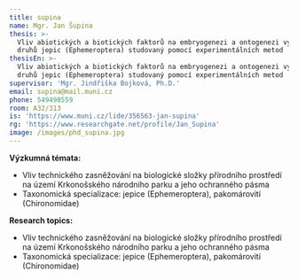 ```yaml
---
title: supina
name: Mgr. Jan Šupina
thesis: >-
  Vliv abiotických a biotických faktorů na embryogenezi a ontogenezi vybraných
  druhů jepic (Ephemeroptera) studovaný pomocí experimentálních metod
thesisEn: >-
  Vliv abiotických a biotických faktorů na embryogenezi a ontogenezi vybraných
  druhů jepic (Ephemeroptera) studovaný pomocí experimentálních metod
supervisor: 'Mgr. Jindřiška Bojková, Ph.D.'
email: supina@mail.muni.cz
phone: 549498559
room: A32/313
is: 'https://www.muni.cz/lide/356563-jan-supina'
rg: 'https://www.researchgate.net/profile/Jan_Supina'
image: /images/phd_supina.jpg
---
```

<div class="cz">

**Výzkumná témata:**

* Vliv technického zasněžování na biologické složky přírodního prostředí na
  území Krkonošského národního parku a jeho ochranného pásma
* Taxonomická specializace: jepice (Ephemeroptera), pakomárovití (Chironomidae)

</div>

<div class="en">

**Research topics:**

* Vliv technického zasněžování na biologické složky přírodního prostředí na
  území Krkonošského národního parku a jeho ochranného pásma
* Taxonomická specializace: jepice (Ephemeroptera), pakomárovití (Chironomidae)

</div>
